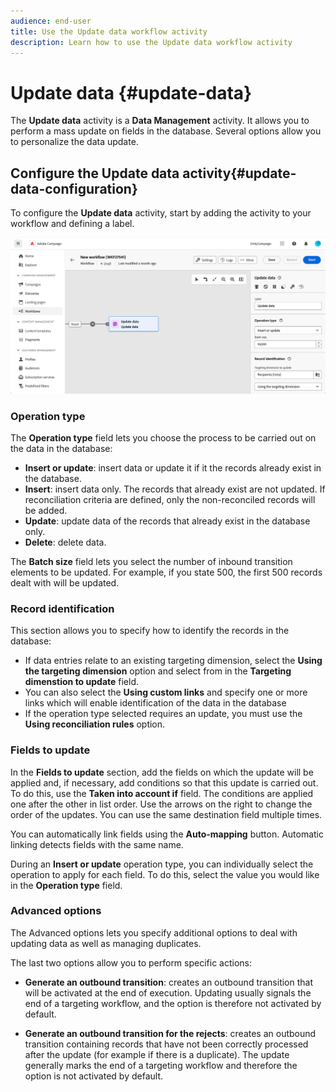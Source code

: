 ```yaml
---
audience: end-user
title: Use the Update data workflow activity
description: Learn how to use the Update data workflow activity
---
```

# Update data {#update-data}

The **Update data** activity is a **Data Management** activity. It allows you to perform a mass update on fields in the database. Several options allow you to personalize the data update.

<!--
The **Operation type** field lets you choose the process to be carried out on the data in the database. Select the first option to add data or update (it if it has already been added). You can also only add data, only update data, or delete data. Select the **Update and merge collections** to select a primary record to link duplicates to, and delete those duplicates safely

Specify how to identify the records in the database: if data relate to an existing targeting dimension, select the **Using the targeting dimension** option and select the targeting dimension and fields to update. Otherwise, specify one or more custom links to identify the data in the database, or direct use of reconciliation keys.

Select the fields to update and reconciliation settings. You can use the **Auto-mapping** option to automatically identify the fields to be updated.

The **Advanced options** section let you specify additional settings to manage data and duplicates.

Toggle the **Generate an outbound transition** option to add an outbound transition that will be activated at the end of the execution of the **Update data** activity. The update generally marks the end of a targeting workflow and therefore the option is not activated by default.

Toggle the **Generate an outbound transition for rejects** option to add an outbound transition containing records that have not been correctly processed after the update (for example if there is a duplicate). The update generally marks the end of a targeting workflow and therefore the option is not activated by default.
-->

## Configure the Update data activity{#update-data-configuration}

To configure the **Update data** activity, start by adding the activity to your workflow and defining a label.

![](../assets/workflow-update-data.png)

### Operation type

The **Operation type** field lets you choose the process to be carried out on the data in the database:

* **Insert or update**: insert data or update it if it the records already exist in the database.
* **Insert**: insert data only. The records that already exist are not updated. If reconciliation criteria are defined, only the non-reconciled records will be added.
* **Update**: update data of the records that already exist in the database only.
* **Delete**: delete data.

The **Batch size** field lets you select the number of inbound transition elements to be updated. For example, if you state 500, the first 500 records dealt with will be updated.

### Record identification

This section allows you to specify how to identify the records in the database:

* If data entries relate to an existing targeting dimension, select the **Using the targeting dimension** option and select from in the **Targeting dimenstion to update** field.
* You can also select the **Using custom links** and specify one or more links which will enable identification of the data in the database 
* If the operation type selected requires an update, you must use the **Using reconciliation rules** option.

### Fields to update

In the **Fields to update** section, add the fields on which the update will be applied and, if necessary, add conditions so that this update is carried out. To do this, use the **Taken into account if** field. The conditions are applied one after the other in list order. Use the arrows on the right to change the order of the updates. You can use the same destination field multiple times.

You can automatically link fields using the **Auto-mapping** button. Automatic linking detects fields with the same name.

During an **Insert or update** operation type, you can individually select the operation to apply for each field. To do this, select the value you would like in the **Operation type** field.

### Advanced options

The Advanced options lets you specify additional options to deal with updating data as well as managing duplicates.

<!--
* **Disable automatic key management**
* **Disable audit**
* **Empty the destination value if the source value is empty**
* **Update all columns with matching names**
* **Ignore records which concern the same target**: only the first in the list of expressions will be considered
-->

The last two options allow you to perform specific actions:

* **Generate an outbound transition**: creates an outbound transition that will be activated at the end of execution. Updating usually signals the end of a targeting workflow, and the option is therefore not activated by default.

* **Generate an outbound transition for the rejects**: creates an outbound transition containing records that have not been correctly processed after the update (for example if there is a duplicate). The update generally marks the end of a targeting workflow and therefore the option is not activated by default.
